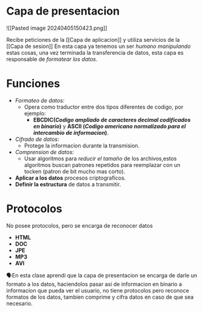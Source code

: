 # Capa de presentacion

![[Pasted image 20240405150423.png]]

Recibe peticiones de la [[Capa de aplicacion]] y utiliza servicios de la [[Capa de sesion]]
En esta capa ya tenemos un ser *humano manipulando* estas cosas, una vez terminada la transferencia de datos, esta capa es responsable de *formatear los datos*.

# Funciones
- **Formateo de datos*:*
	- Opera como traductor entre dos tipos diferentes de codigo, por ejemplo:
		- **EBCDIC(*Codigo ampliado de caracteres decimal codificados en binario*)** y **ASCII (*Codigo americano normalizado para el intercambio de informacion*)**.
- **Cifrado de datos*:*
	- Protege la informacion durante la transmision.
- **Comprension de datos*:*
	- Usar algoritmos para *reducir el tamaño* de los archivos,estos algoritmos buscan patrones repetidos para reemplazar con un tocken (patron de bit mucho mas corto).
- **Aplicar a los datos** procesos criptograficos.
- **Definir la estructura** de datos a transmitir.
# Protocolos
No posee protocolos, pero se encarga de reconocer datos 
- **HTML**
- **DOC**
- **JPE**
- **MP3**
- **AVI**


🗣️En esta clase aprendi que la capa de presentacion se encarga de darle un formato a los datos, haciendolos pasar asi de informacion en binario a informacion que pueda ver el usuario, no tiene protocolos pero reconoce formatos de los datos, tambien comprime y cifra datos en caso de que sea necesario.